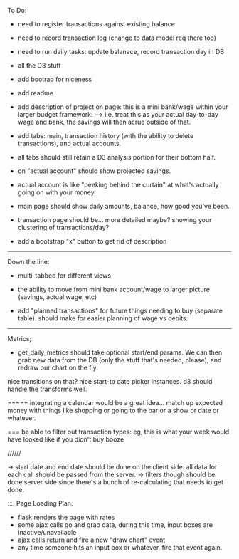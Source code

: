 To Do:

- need to register transactions against existing balance
- need to record transaction log (change to data model req there too)
- need to run daily tasks: update balanace, record transaction day in DB
- all the D3 stuff
- add bootrap for niceness
- add readme
- add description of project on page: this is a mini bank/wage within your larger budget framework:
--> i.e. treat this as your actual day-to-day wage and bank, the savings will then acrue outside of that.


- add tabs: main, transaction history (with the ability to delete transactions), and actual accounts.
- all tabs should still retain a D3 analysis portion for their bottom half.
- on "actual account" should show projected savings.
- actual account is like "peeking behind the curtain" at what's actually going on with your money.
- main page should show daily amounts, balance, how good you've been.
- transaction page should be... more detailed maybe? showing your clustering of transactions/day?

- add a bootstrap "x" button to get rid of description

---

Down the line:

- multi-tabbed for different views
- the ability to move from mini bank account/wage to larger picture (savings, actual wage, etc)

- add "planned transactions" for future things needing to buy (separate table). should
make for easier planning of wage vs debits.


---
Metrics;

- get_daily_metrics should take optional start/end params.  We can then grab new data from the DB (only
the stuff that's needed, please), and redraw our chart on the fly.

nice transitions on that? nice start-to date picker instances.
d3 should handle the transforms well.

=====
integrating a calendar would be a great idea... match up expected money with things like shopping 
or going to the bar or a show or date or whatever.

===
be able to filter out transaction types: eg, this is what your week would have looked like if you
didn't buy booze

//////

-> start date and end date should be done on the client side.  all data for each call should be passed from the
server.
-> filters though should be done server side since there's a bunch of re-calculating that needs to get done.


::::
Page Loading Plan:
- flask renders the page with rates
- some ajax calls go and grab data, during this time, input boxes are inactive/unavailable
- ajax calls return and fire a new "draw chart" event
- any time someone hits an input box or whatever, fire that event again.























